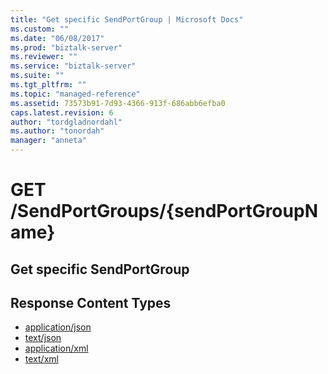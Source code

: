 ```yaml
---
title: "Get specific SendPortGroup | Microsoft Docs"
ms.custom: ""
ms.date: "06/08/2017"
ms.prod: "biztalk-server"
ms.reviewer: ""
ms.service: "biztalk-server"
ms.suite: ""
ms.tgt_pltfrm: ""
ms.topic: "managed-reference"
ms.assetid: 73573b91-7d93-4366-913f-686abb6efba0
caps.latest.revision: 6
author: "tordgladnordahl"
ms.author: "tonordah"
manager: "anneta"
---
```

# GET /SendPortGroups/{sendPortGroupName}
## Get specific SendPortGroup

Response Content Types
---

- [application/json](../feature-pack-1/get-specific-sendportgroup-application-json.md)
- [text/json](../feature-pack-1/get-specific-sendportgroup-text-json.md)
- [application/xml](../feature-pack-1/get-specific-sendportgroup-application-xml.md)
- [text/xml](../feature-pack-1/get-specific-sendportgroup-text-xml.md)